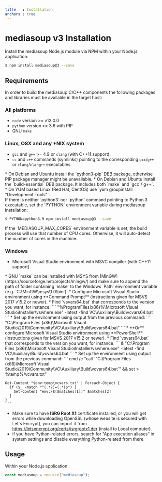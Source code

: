 ```yaml
---
title   : Installation
anchors : true
---
```



# mediasoup v3 Installation

Install the mediasoup Node.js module via NPM within your Node.js application:

```bash
$ npm install mediasoup@3 --save
```


## Requirements

In order to build the mediasoup C/C++ components the following packages and libraries must be available in the target host:

### All platforms

* `node` version >= v12.0.0
* `python` version >= 3.6 with PIP
* GNU `make`

### Linux, OSX and any *NIX system

* `gcc` and `g++` >= 4.9 or `clang` (with C++11 support)
* `cc` and `c++` commands (symlinks) pointing to the corresponding `gcc`/`g++` or `clang`/`clang++` executables.

<div markdown="1" class="note">
* On Debian and Ubuntu install the `python3-pip` DEB package, otherwise PIP package manager might be unavailable.
* On Debian and Ubuntu install the `build-essential` DEB package. It includes both `make` and `gcc`/`g++`.
* On YUM based Linux (Red Hat, CentOS) use `yum groupinstall "Development Tools"`.
</div>

<div markdown="1" class="note">
If there is neither `python3` nor `python` command pointing to Python 3 executable, set the `PYTHON` environment variable during mediasoup installation:

```bash
$ PYTHON=python3.9 npm install mediasoup@3 --save
```
</div>

<div markdown="1" class="note">
If the `MEDIASOUP_MAX_CORES` environment variable is set, the build process will use that number of CPU cores. Otherwise, it will auto-detect the number of cores in the machine.
</div>


### Windows

* Microsoft Visual Studio environment with MSVC compiler (with C++11 support).

<div markdown="1" class="note">
* GNU `make` can be installed with MSYS from [MinGW](https://sourceforge.net/projects/mingw/) and make sure to append the path of folder containing `make` to the Windows `Path` environment variable (e.g. `C:\MinGW\msys\1.0\bin`).
* Configure Microsoft Visual Studio environment using **Command Prompt** (instructions given for MSVS 2017 v15.2 or newer).
  * Find `vsvars64.bat` that corresponds to the version you want, for instance:
    ```
    "%ProgramFiles(x86)%\Microsoft Visual Studio\Installer\vswhere.exe" -latest -find VC\Auxiliary\Build\vcvars64.bat
    ```
  * Set up the environment using output from the previous command:
    ```
    "C:\Program Files (x86)\Microsoft Visual Studio\2019\Community\VC\Auxiliary\Build\vcvars64.bat"
    ```
* **Or** configure Microsoft Visual Studio environment using **PowerShell** (instructions given for MSVS 2017 v15.2 or newer).
  * Find `vsvars64.bat` that corresponds to the version you want, for instance:
    ```
    & "C:\Program Files (x86)\Microsoft Visual Studio\Installer\vswhere.exe" -latest -find VC\Auxiliary\Build\vcvars64.bat
    ```
  * Set up the environment using output from the previous command:
    ```
    cmd /c "call `"C:\Program Files (x86)\Microsoft Visual Studio\2019\Community\VC\Auxiliary\Build\vcvars64.bat`" && set > %temp%/vcvars.txt"

    Get-Content "$env:temp\vcvars.txt" | Foreach-Object {
      if ($_ -match "^(.*?)=(.*)$") {
        Set-Content "env:\$($matches[1])" $matches[2]
      }
    }
    ```
* Make sure to have **ISRG Root X1** certificate installed, or you will get errors while downloading OpenSSL (whose website is secured with Let's Encrypt), you can import it from <https://letsencrypt.org/certs/isrgrootx1.der> (install to Local computer).
* If you have Python-related errors, search for "App execution aliases" in system settings and disable everything Python-related from there.
</div>


## Usage

Within your Node.js application:

```javascript
const mediasoup = require("mediasoup");
```
